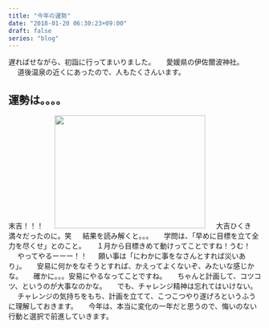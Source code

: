 ```yaml
---
title: "今年の運勢"
date: "2018-01-20 06:30:23+09:00"
draft: false
series: "blog"
---
```

遅ればせながら、初詣に行ってまいりました。
　
愛媛県の伊佐爾波神社。
　
道後温泉の近くにあったので、人もたくさんいます。
　
<h2>運勢は。。。。</h2>

末吉！！！
　
<img src="https://hiroshifujita.com/cms/wp-content/uploads/2018/01/IMG_0081-min-300x225.jpg" alt="" width="300" height="225" class="alignnone size-medium wp-image-371" />
　
大吉ひくき満々だったのに。笑
　
結果を読み解くと。。。
　
学問は、「早めに目標を立て全力を尽くせ」とのこと。
　
１月から目標きめて動けってことですね！うむ！
　
やってやるーーー！！
　
願い事は「にわかに事をなさんとすれば災いあり」。
　
安易に何かをなそうとすれば、かえってよくないぞ、みたいな感じかな。
　
確かに。。。安易にやるなってことですね。
　
ちゃんと計画して、コツコツ、というのが大事なのかな。
　
でも、チャレンジ精神は忘れてはいけない。
　
チャレンジの気持ちをもち、計画を立てて、こつこつやり遂げろというふうに理解しておきます。
　
今年は、本当に変化の一年だと思うので、悔いのない行動と選択で前進していきます。
